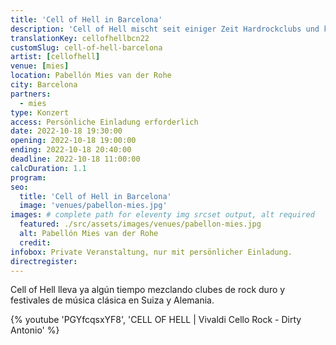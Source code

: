 ```yaml
---
title: 'Cell of Hell in Barcelona'
description: 'Cell of Hell mischt seit einiger Zeit Hardrockclubs und klassische Musikfestivals in der Schweiz und Deutschland auf. Jetzt heißen wir sie in Barcelona willkommen.'
translationKey: cellofhellbcn22
customSlug: cell-of-hell-barcelona
artist: [cellofhell]
venue: [mies]
location: Pabellón Mies van der Rohe
city: Barcelona
partners:
  - mies
type: Konzert
access: Persönliche Einladung erforderlich
date: 2022-10-18 19:30:00
opening: 2022-10-18 19:00:00
ending: 2022-10-18 20:40:00
deadline: 2022-10-18 11:00:00
calcDuration: 1.1
program:
seo:
  title: 'Cell of Hell in Barcelona'
  image: 'venues/pabellon-mies.jpg'
images: # complete path for eleventy img srcset output, alt required
  featured: ./src/assets/images/venues/pabellon-mies.jpg
  alt: Pabellón Mies van der Rohe
  credit:
infobox: Private Veranstaltung, nur mit persönlicher Einladung.
directregister:
---
```


Cell of Hell lleva ya algún tiempo mezclando clubes de rock duro y festivales de música clásica en Suiza y Alemania.

{% youtube 'PGYfcqsxYF8', 'CELL OF HELL | Vivaldi Cello Rock - Dirty Antonio' %}
